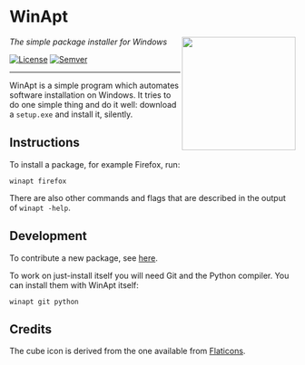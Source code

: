 # WinApt

<img src="https://cdn-icons-png.flaticon.com/512/226/226904.png" align="right" width="200" height="200"/>

_The simple package installer for Windows_

[![License](https://img.shields.io/badge/license-GPL%203.0-blue.svg?style=flat)]((#))
[![Semver](https://img.shields.io/badge/version-v0.1-blue.svg?style=flat)]((#))

---

WinApt is a simple program which automates software installation on Windows. It tries to
do one simple thing and do it well: download a `setup.exe` and install it, silently.

## Instructions
To install a package, for example Firefox, run:

    winapt firefox

There are also other commands and flags that are described in the output of `winapt -help`.

## Development

To contribute a new package, see
[here](https://github.com/just-install/registry/blob/master/README.md).

To work on just-install itself you will need Git and the Python compiler. You can
install them with WinApt itself:

    winapt git python


## Credits

The cube icon is derived from the one available from [Flaticons](https://flatcons.com/).
